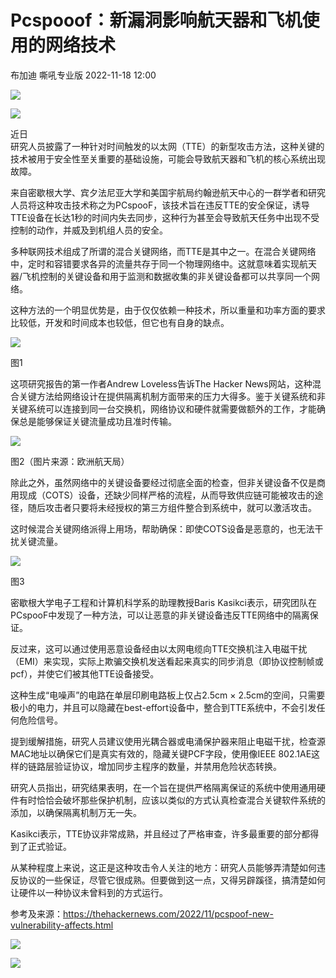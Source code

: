 #  Pcspooof：新漏洞影响航天器和飞机使用的网络技术   
布加迪  嘶吼专业版   2022-11-18 12:00  
  
![](https://mmbiz.qpic.cn/mmbiz_gif/wpkib3J60o297rwgIksvLibPOwR24tqI8dGRUah80YoBLjTBJgws2n0ibdvfvv3CCm0MIOHTAgKicmOB4UHUJ1hH5g/640?wx_fmt=gif "")  
  
![](https://mmbiz.qpic.cn/sz_mmbiz_png/wpkib3J60o28l1Y323O7vFdoqJ4ibMiclI5XKunVazlBccXtAMribZHYFUt4MLPXq16Vvm5eHEELsicwnUia8gwXiajQQ/640?wx_fmt=png "")  
  
近日  
研究人员披露了一种针对时间触发的以太网（TTE）的新型攻击方法，这种关键的技术被用于安全性至关重要的基础设施，可能会导致航天器和飞机的核心系统出现故障。  
  
来自密歇根大学、宾夕法尼亚大学和美国宇航局约翰逊航天中心的一群学者和研究人员将这种攻击技术称之为PCspooF，该技术旨在违反TTE的安全保证，诱导TTE设备在长达1秒的时间内失去同步，这种行为甚至会导致航天任务中出现不受控制的动作，并威及到机组人员的安全。  
  
多种联网技术组成了所谓的混合关键网络，而TTE是其中之一。在混合关键网络中，定时和容错要求各异的流量共存于同一个物理网络中。这就意味着实现航天器/飞机控制的关键设备和用于监测和数据收集的非关键设备都可以共享同一个网络。  
  
这种方法的一个明显优势是，由于仅仅依赖一种技术，所以重量和功率方面的要求比较低，开发和时间成本也较低，但它也有自身的缺点。  
  
![](https://mmbiz.qpic.cn/sz_mmbiz_png/wpkib3J60o28l1Y323O7vFdoqJ4ibMiclI5pu0ic1BBCVibdiaO3ibmVXVEjbjYqYB03QPic8mGdMCuicMeUpob9ViagFg5w/640?wx_fmt=png "")  
  
图1  
  
这项研究报告的第一作者Andrew Loveless告诉The Hacker News网站，这种混合关键方法给网络设计在提供隔离机制方面带来的压力大得多。鉴于关键系统和非关键系统可以连接到同一台交换机，网络协议和硬件就需要做额外的工作，才能确保总是能够保证关键流量成功且准时传输。  
  
![](https://mmbiz.qpic.cn/sz_mmbiz_png/wpkib3J60o28l1Y323O7vFdoqJ4ibMiclI5jwkboZAPddBCnbNZ8GEqHNF1wBs3Ty4oImmg5C1RLN0DE0ye61mricA/640?wx_fmt=png "")  
  
图2（图片来源：欧洲航天局）  
  
除此之外，虽然网络中的关键设备要经过彻底全面的检查，但非关键设备不仅是商用现成（COTS）设备，还缺少同样严格的流程，从而导致供应链可能被攻击的途径，随后攻击者只要将未经授权的第三方组件整合到系统中，就可以激活攻击。  
  
这时候混合关键网络派得上用场，帮助确保：即使COTS设备是恶意的，也无法干扰关键流量。  
  
![](https://mmbiz.qpic.cn/sz_mmbiz_png/wpkib3J60o28l1Y323O7vFdoqJ4ibMiclI5SYUBn9zrjBysjyibKn8qKzmibicwfou0QYZwd5rzmWr4a2oT1ZHfEMEiaQ/640?wx_fmt=png "")  
  
图3  
  
密歇根大学电子工程和计算机科学系的助理教授Baris Kasikci表示，研究团队在PCspooF中发现了一种方法，可以让恶意的非关键设备违反TTE网络中的隔离保证。  
  
反过来，这可以通过使用恶意设备经由以太网电缆向TTE交换机注入电磁干扰（EMI）来实现，实际上欺骗交换机发送看起来真实的同步消息（即协议控制帧或pcf），并使它们被其他TTE设备接受。  
  
这种生成“电噪声”的电路在单层印刷电路板上仅占2.5cm × 2.5cm的空间，只需要极小的电力，并且可以隐藏在best-effort设备中，整合到TTE系统中，不会引发任何危险信号。  
  
提到缓解措施，研究人员建议使用光耦合器或电涌保护器来阻止电磁干扰，检查源MAC地址以确保它们是真实有效的，隐藏关键PCF字段，使用像IEEE 802.1AE这样的链路层验证协议，增加同步主程序的数量，并禁用危险状态转换。  
  
研究人员指出，研究结果表明，在一个旨在提供严格隔离保证的系统中使用通用硬件有时恰恰会破坏那些保护机制，应该以类似的方式认真检查混合关键软件系统的添加，以确保隔离机制万无一失。  
  
Kasikci表示，TTE协议非常成熟，并且经过了严格审查，许多最重要的部分都得到了正式验证。  
  
从某种程度上来说，这正是这种攻击令人关注的地方：研究人员能够弄清楚如何违反协议的一些保证，尽管它很成熟。但要做到这一点，又得另辟蹊径，搞清楚如何让硬件以一种协议未曾料到的方式运行。  
  
参考及来源：https://thehackernews.com/2022/11/pcspoof-new-vulnerability-affects.html  
  
![](https://mmbiz.qpic.cn/sz_mmbiz_png/wpkib3J60o28l1Y323O7vFdoqJ4ibMiclI5snLUV1k5deeqiaaF1gZaZNt4DHZtX3ibf81Zc9coSQUzCCeRajP4KQGg/640?wx_fmt=png "")  
  
![](https://mmbiz.qpic.cn/sz_mmbiz_png/wpkib3J60o28l1Y323O7vFdoqJ4ibMiclI5l22h7G0ice1q4hWSu2vp7UBxv3nZoyhJdAGLK3kPrANJ9elR3ZcWxUg/640?wx_fmt=png "")  
  
  
